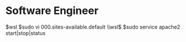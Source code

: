 # Software Engineer
$wsl
$sudo vi 000.sites-available.default
\\wsl$
$sudo service apache2 start|stop|status